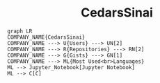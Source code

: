<h1 align="center">CedarsSinai</h1>

```mermaid
graph LR
COMPANY_NAME{CedarsSinai}
COMPANY_NAME ---> U{Users} ---> UN[2]
COMPANY_NAME ---> R{Repositories} ---> RN[2]
COMPANY_NAME ---> G{Gists} ---> GN[1]
COMPANY_NAME ---> ML{Most Used<br>Languages}
ML --> Jupyter_Notebook[Jupyter Notebook]
ML --> C[C]
```

